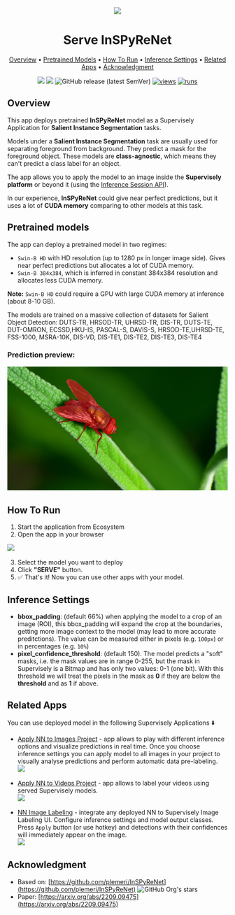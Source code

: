 <div align="center" markdown>
<img src="https://user-images.githubusercontent.com/115161827/228558305-dca13b94-a8c1-467e-883f-3a5c982cb91c.jpg"/>  

# Serve InSPyReNet

<p align="center">
  <a href="#Overview">Overview</a> •
  <a href="#Pretrained-Models">Pretrained Models</a> •
  <a href="#How-To-Run">How To Run</a> •
  <a href="#Inference-Settings">Inference Settings</a> •
  <a href="#Related-apps">Related Apps</a> •
  <a href="#Acknowledgment">Acknowledgment</a>
</p>

[![](https://img.shields.io/badge/supervisely-ecosystem-brightgreen)](https://ecosystem.supervise.ly/apps/supervisely-ecosystem/serve-InSPyReNet)
[![](https://img.shields.io/badge/slack-chat-green.svg?logo=slack)](https://supervise.ly/slack)
![GitHub release (latest SemVer)](https://img.shields.io/github/v/release/supervisely-ecosystem/serve-InSPyReNet)
[![views](https://app.supervise.ly/img/badges/views/supervisely-ecosystem/serve-InSPyReNet.png)](https://supervise.ly)
[![runs](https://app.supervise.ly/img/badges/runs/supervisely-ecosystem/serve-InSPyReNet.png)](https://supervise.ly)

</div>

## Overview

This app deploys pretrained **InSPyReNet** model as a Supervisely Application for **Salient Instance Segmentation** tasks.

Models under a **Salient Instance Segmentation** task are usually used for separating foreground from background. They predict a mask for the foreground object. These models are **class-agnostic**, which means they can't predict a class label for an object.

The app allows you to apply the model to an image inside the **Supervisely platform** or beyond it (using the [Inference Session API](https://developer.supervise.ly/app-development/neural-network-integration/inference-api-tutorial)).

In our experience, **InSPyReNet** could give near perfect predictions, but it uses a lot of **CUDA memory** comparing to other models at this task.

## Pretrained models

The app can deploy a pretrained model in two regimes:
- `Swin-B HD` with HD resolution (up to 1280 px in longer image side). Gives near perfect predictions but allocates a lot of CUDA memory.
- `Swin-B 384x384`, which is inferred in constant 384x384 resolution and allocates less CUDA memory.

**Note:** `Swin-B HD` could require a GPU with large CUDA memory at inference (about 8-10 GB).

The models are trained on a massive collection of datasets for Salient Object Detection: DUTS-TR, HRSOD-TR, UHRSD-TR, DIS-TR, DUTS-TE, DUT-OMRON, ECSSD,HKU-IS, PASCAL-S, DAVIS-S, HRSOD-TE,UHRSD-TE, FSS-1000, MSRA-10K, DIS-VD, DIS-TE1, DIS-TE2, DIS-TE3, DIS-TE4


### Prediction preview:
![our evaluation](https://raw.githubusercontent.com/supervisely-ecosystem/serve-InSPyReNet/master/demo_data/image_03_prediction.jpg)


## How To Run

1. Start the application from Ecosystem
2. Open the app in your browser

<img src="https://user-images.githubusercontent.com/31512713/228279474-db869e95-f906-4ee6-b9f5-fe779a945dab.png" width="80%"/>

3. Select the model you want to deploy
4. Click **"SERVE"** button.
5. ✅ That's it! Now you can use other apps with your model.


## Inference Settings

- **bbox_padding**: (default 66%) when applying the model to a crop of an image (ROI), this bbox_padding will expand the crop at the boundaries, getting more image context to the model (may lead to more accurate preditctions). The value can be measured either in pixels (e.g. `100px`) or in percentages (e.g. `10%`)
- **pixel_confidence_threshold**: (default 150). The model predicts a "soft" masks, i.e. the mask values are in range 0-255, but the mask in Supervisely is a Bitmap and has only two values: 0-1 (one bit). With this threshold we will treat the pixels in the mask as **0** if they are below the **threshold** and as **1** if above.


## Related Apps

You can use deployed model in the following Supervisely Applications ⬇️ 

- [Apply NN to Images Project](https://ecosystem.supervise.ly/apps/nn-image-labeling/project-dataset) - app allows to play with different inference options and visualize predictions in real time.  Once you choose inference settings you can apply model to all images in your project to visually analyse predictions and perform automatic data pre-labeling.   
    <img data-key="sly-module-link" data-module-slug="supervisely-ecosystem/nn-image-labeling/project-dataset" src="https://i.imgur.com/M2Tp8lE.png" height="70px" margin-bottom="20px"/>  

- [Apply NN to Videos Project](https://ecosystem.supervise.ly/apps/apply-nn-to-videos-project) - app allows to label your videos using served Supervisely models.  
  <img data-key="sly-module-link" data-module-slug="supervisely-ecosystem/apply-nn-to-videos-project" src="https://imgur.com/LDo8K1A.png" height="70px" margin-bottom="20px" />

- [NN Image Labeling](https://ecosystem.supervise.ly/apps/supervisely-ecosystem%252Fnn-image-labeling%252Fannotation-tool) - integrate any deployed NN to Supervisely Image Labeling UI. Configure inference settings and model output classes. Press `Apply` button (or use hotkey) and detections with their confidences will immediately appear on the image.   
    <img data-key="sly-module-link" data-module-slug="supervisely-ecosystem/nn-image-labeling/annotation-tool" src="https://i.imgur.com/hYEucNt.png" height="70px" margin-bottom="20px"/>



## Acknowledgment

- Based on: [https://github.com/plemeri/InSPyReNet](https://github.com/plemeri/InSPyReNet) ![GitHub Org's stars](https://img.shields.io/github/stars/plemeri/InSPyReNet?style=social)
- Paper: [https://arxiv.org/abs/2209.09475](https://arxiv.org/abs/2209.09475)

